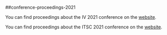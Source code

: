##conference-proceedings-2021

You can find proceedings about the IV 2021 conference on the [website](https://ieeexplore.ieee.org/xpl/conhome/9575127/proceeding).

You can find proceedings about the ITSC 2021 conference on the [website](https://ieeexplore.ieee.org/xpl/conhome/9564393/proceeding).

